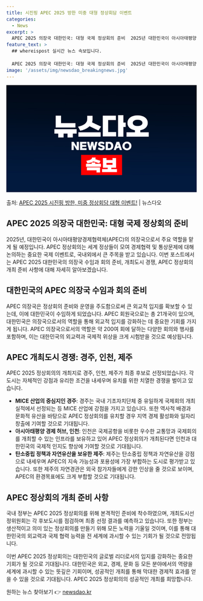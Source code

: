 ```yaml
---
title: 시진핑 APEC 2025 방한 미중 대형 정상회담 이벤트
categories:
  - News
excerpt: >
  APEC 2025 의장국 대한민국: 대형 국제 정상회의 준비  2025년 대한민국이 아시아태평양경제협력체(A…
feature_text: >
  ## whereispost 실시간 뉴스 속보입니다.

  APEC 2025 의장국 대한민국: 대형 국제 정상회의 준비  2025년 대한민국이 아시아태평양경제협력체(A…
image: '/assets/img/newsdao_breakingnews.jpg'
---
```


![뉴스다오 속보](/assets/img/newsdao_breakingnews.jpg)

<p>출처: <a href="https://newsdao.kr/4075" rel="dofollow">APEC 2025 시진핑 방한, 미중 정상회담 대형 이벤트!</a> | 뉴스다오</p>

<h2 data-ke-size="size26">APEC 2025 의장국 대한민국: 대형 국제 정상회의 준비</h2>
2025년, 대한민국이 아시아태평양경제협력체(APEC)의 의장국으로서 주요 역할을 맡게 될 예정입니다. APEC 정상회의는 세계 정상들이 모여 경제협력 및 통상문제에 대해 논의하는 중요한 국제 이벤트로, 국내외에서 큰 주목을 받고 있습니다. 이번 포스트에서는 APEC 2025 대한민국의 의장국 수임과 회의 준비, 개최도시 경쟁, APEC 정상회의 개최 준비 사항에 대해 자세히 알아보겠습니다.

<h2 data-ke-size="size24">대한민국의 APEC 의장국 수임과 회의 준비</h2>
APEC 의장국은 정상회의 준비와 운영을 주도함으로써 큰 외교적 입지를 확보할 수 있는데, 이에 대한민국이 수임하게 되었습니다. APEC 회원국으로는 총 21개국이 있으며, 대한민국은 의장국으로서의 역할을 통해 외교적 입지를 강화하는 데 중요한 기회를 가지게 됩니다. APEC 의장국으로서의 역할은 약 200여 회에 달하는 다양한 회의와 행사를 포함하며, 이는 대한민국의 외교력과 국제적 위상을 크게 시험받을 것으로 예상됩니다.

<h2 data-ke-size="size24">APEC 개최도시 경쟁: 경주, 인천, 제주</h2>
APEC 2025 정상회의의 개최지로 경주, 인천, 제주가 최종 후보로 선정되었습니다. 각 도시는 자체적인 강점과 유리한 조건을 내세우며 유치를 위한 치열한 경쟁을 벌이고 있습니다.

<ul>
  <li><b>MICE 산업의 중심지인 경주</b>: 경주는 국내 기초자치단체 중 유일하게 국제회의 개최 실적에서 선정되는 등 MICE 산업에 강점을 가지고 있습니다. 또한 역사적 배경과 문화적 유산을 바탕으로 APEC 정상회의를 유치할 경우 지역 경제 활성화와 일자리 창출에 기여할 것으로 기대됩니다.</li>
  <li><b>아시아태평양 경제 허브, 인천</b>: 인천은 국제공항을 비롯한 우수한 교통망과 국제회의를 개최할 수 있는 인프라를 보유하고 있어 APEC 정상회의가 개최된다면 인천과 대한민국의 국제적 인지도 향상에 기여할 것으로 기대됩니다.</li>
  <li><b>탄소중립 정책과 자연유산을 보유한 제주</b>: 제주는 탄소중립 정책과 자연유산을 강점으로 내세우며 APEC의 지속 가능성과 포용성에 가장 부합하는 도시로 평가받고 있습니다. 또한 제주의 자연경관은 외국 참가자들에게 강한 인상을 줄 것으로 보이며, APEC의 환경목표에도 크게 부합할 것으로 기대됩니다.</li>
</ul>

<h2 data-ke-size="size24">APEC 정상회의 개최 준비 사항</h2>
국내 정부는 APEC 2025 정상회의를 위해 본격적인 준비에 착수하였으며, 개최도시선정위원회는 각 후보도시를 점검하며 최종 선정 결과를 예측하고 있습니다. 또한 정부는 생산적이고 의미 있는 정상회의를 만들기 위해 모든 노력을 기울일 것이며, 이를 통해 대한민국의 외교력과 국제 협력 능력을 전 세계에 과시할 수 있는 기회가 될 것으로 전망됩니다.

이번 APEC 2025 정상회의는 대한민국의 글로벌 리더로서의 입지를 강화하는 중요한 기회가 될 것으로 기대됩니다. 대한민국은 외교, 경제, 문화 등 모든 분야에서의 역량을 세계에 과시할 수 있는 뜻깊은 기회이며, 성공적인 개최를 통해 막대한 경제적 효과를 얻을 수 있을 것으로 기대됩니다. APEC 2025 정상회의의 성공적인 개최를 희망합니다. 

원하는 뉴스 찾아보기 👉 <a href="https://newsdao.kr" rel="dofollow">newsdao.kr</a>


